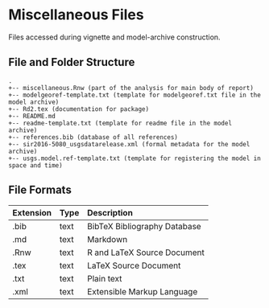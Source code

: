 # Miscellaneous Files

Files accessed during vignette and model-archive construction.

## File and Folder Structure

```
.
+-- miscellaneous.Rnw (part of the analysis for main body of report)
+-- modelgeoref-template.txt (template for modelgeoref.txt file in the model archive)
+-- Rd2.tex (documentation for package)
+-- README.md
+-- readme-template.txt (template for readme file in the model archive)
+-- references.bib (database of all references)
+-- sir2016-5080_usgsdatarelease.xml (formal metadata for the model archive)
+-- usgs.model.ref-template.txt (template for registering the model in space and time)
```

## File Formats

|Extension |Type |Description                  |
|:---------|:----|:----------------------------|
|.bib      |text |BibTeX Bibliography Database |
|.md       |text |Markdown                     |
|.Rnw      |text |R and LaTeX Source Document  |
|.tex      |text |LaTeX Source Document        |
|.txt      |text |Plain text                   |
|.xml      |text |Extensible Markup Language   |
